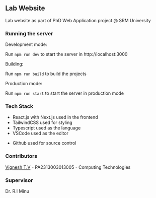 ## Lab Website

Lab website as part of PhD Web Application project @ SRM University

### Running the server

Development mode:

Run `npm run dev` to start the server in http://localhost:3000

Building:

Run `npm run build` to build the projects

Production mode:

Run `npm run start` to start the server in production mode

### Tech Stack

<!-- - Node.js used for the backend
- Strapi used as the headless CMS
- GraphQL used at the API layer -->
- React.js with Next.js used in the frontend
- TailwindCSS used for styling
- Typescript used as the language
- VSCode used as the editor
<!-- - Docker and Docker Compose used for containerization and deployment -->
- Github used for source control

### Contributors

[Vignesh T.V](https://github.com/tvvignesh) - PA2313003013005 - Computing Technologies

### Supervisor

Dr. R.I Minu